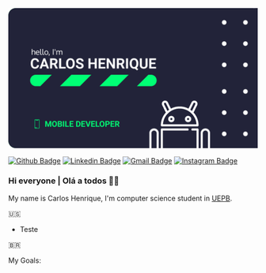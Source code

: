 <img src="https://github.com/carlos-hns/carlos-hns/blob/main/Banner.png" alt="My Banner"/>

[![Github Badge](https://img.shields.io/badge/-Github-000?style=flat-square&logo=Github&logoColor=white&link=https://github.com/carlos-hns)](https://github.com/carlos-hns)
[![Linkedin Badge](https://img.shields.io/badge/-LinkedIn-blue?style=flat-square&logo=Linkedin&logoColor=white&link=https://www.linkedin.com/in/carlos-hns/)](https://www.linkedin.com/in/carlos-hns/)
[![Gmail Badge](https://img.shields.io/badge/-carloshenriquend.santos@gmail.com-c14438?style=flat-square&logo=Gmail&logoColor=white&link=mailto:carloshenriquend.santos@gmail.com)](mailto:carloshenriquend.santos@gmail.com)
[![Instagram Badge](https://img.shields.io/badge/-Instagram-e4405f?style=flat-square&logo=instagram&logoColor=white&link=https://www.instagram.com/carlosdev__/)](https://www.instagram.com/carlosdev__/)

### Hi everyone | Olá a todos 🐼🖤

My name is Carlos Henrique, I'm computer science student in [UEPB](http://www.uepb.edu.br/).

🇺🇸 
 


- Teste

🇧🇷  


My Goals:

